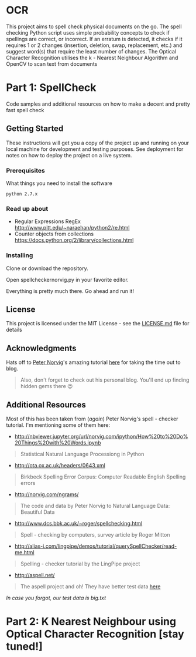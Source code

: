 # OCR

This project aims to spell check physical documents on the go. The spell checking Python script uses simple probability concepts to check if spellings are correct, or incorrect. If an erratum is detected, it checks if it requires 1 or 2 changes (insertion, deletion, swap, replacement, etc.) and suggest word(s) that require the least number of changes. The Optical Character Recognition utilises the k - Nearest Neighbour Algorithm and OpenCV to scan text from documents

# Part 1: SpellCheck

Code samples and additional resources on how to make a decent and pretty fast spell check

## Getting Started

These instructions will get you a copy of the project up and running on your local machine for development and testing purposes. See deployment for notes on how to deploy the project on a live system.

### Prerequisites

What things you need to install the software 

```
python 2.7.x 
```

### Read up about 
- Regular Expressions RegEx http://www.pitt.edu/~naraehan/python2/re.html 
- Counter objects from collections https://docs.python.org/2/library/collections.html


### Installing

Clone or download the repository. 

Open spellcheckernorvig.py in your favorite editor. 

Everything is pretty much there. Go ahead and run it! 


## License

This project is licensed under the MIT License - see the [LICENSE.md](LICENSE.md) file for details


## Acknowledgments

Hats off to [Peter Norvig](https://github.com/norvig)'s amazing tutorial [here](http://norvig.com/spell-correct.html) for taking the time out to blog. 
> Also, don't forget to check out his personal blog. You'll end up finding hidden gems there 😉


## Additional Resources

Most of this has been taken from (_again_) Peter Norvig's spell - checker tutorial. I'm mentioning some of them here: 

- http://nbviewer.jupyter.org/url/norvig.com/ipython/How%20to%20Do%20Things%20with%20Words.ipynb 
>   Statistical Natural Language Processiong in Python 


- http://ota.ox.ac.uk/headers/0643.xml
>   Birkbeck Spelling Error Corpus: Computer Readable English Spelling errors 


- http://norvig.com/ngrams/ 
>   The code and data by Peter Norvig to Natural Language Data: Beautiful Data 


- http://www.dcs.bbk.ac.uk/~roger/spellchecking.html 
> Spell - checking by computers, survey article by Roger Mitton 


- http://alias-i.com/lingpipe/demos/tutorial/querySpellChecker/read-me.html 
> Spelling - checker tutorial by the LingPipe project 


- http://aspell.net/ 
> The aspell project and oh! They have better test data [here](http://aspell.net/test) 


_In case you forgot, our test data is big.txt_ 

# Part 2: K Nearest Neighbour using Optical Character Recognition [stay tuned!]
